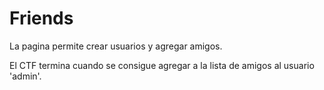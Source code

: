 # Friends

La pagina permite crear usuarios y agregar amigos.

El CTF termina cuando se consigue agregar a la lista de amigos al usuario 'admin'.

